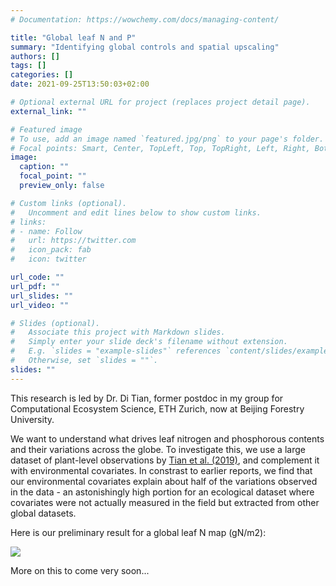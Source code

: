 ```yaml
---
# Documentation: https://wowchemy.com/docs/managing-content/

title: "Global leaf N and P"
summary: "Identifying global controls and spatial upscaling"
authors: []
tags: []
categories: []
date: 2021-09-25T13:50:03+02:00

# Optional external URL for project (replaces project detail page).
external_link: ""

# Featured image
# To use, add an image named `featured.jpg/png` to your page's folder.
# Focal points: Smart, Center, TopLeft, Top, TopRight, Left, Right, BottomLeft, Bottom, BottomRight.
image:
  caption: ""
  focal_point: ""
  preview_only: false

# Custom links (optional).
#   Uncomment and edit lines below to show custom links.
# links:
# - name: Follow
#   url: https://twitter.com
#   icon_pack: fab
#   icon: twitter

url_code: ""
url_pdf: ""
url_slides: ""
url_video: ""

# Slides (optional).
#   Associate this project with Markdown slides.
#   Simply enter your slide deck's filename without extension.
#   E.g. `slides = "example-slides"` references `content/slides/example-slides.md`.
#   Otherwise, set `slides = ""`.
slides: ""
---
```


This research is led by Dr. Di Tian, former postdoc in my group for Computational Ecosystem Science, ETH Zurich, now at Beijing Forestry University.

We want to understand what drives leaf nitrogen and phosphorous contents and their variations across the globe. To investigate this, we use a large dataset of plant-level observations by [Tian et al. (2019)](https://esajournals.onlinelibrary.wiley.com/doi/full/10.1002/ecy.2812), and complement it with environmental covariates. In constrast to earlier reports, we find that our environmental covariates explain about half of the variations observed in the data - an astonishingly high portion for an ecological dataset where covariates were not actually measured in the field but extracted from other global datasets.

Here is our preliminary result for a global leaf N map (gN/m2):

![](/img/leafn.png)

More on this to come very soon... 